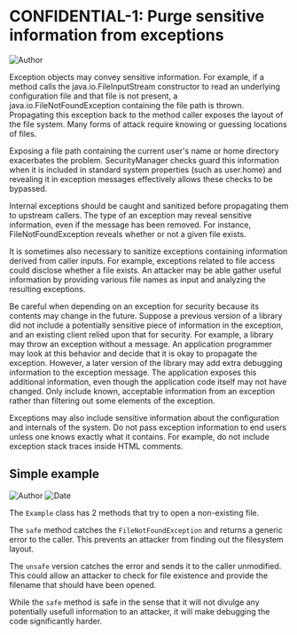 # CONFIDENTIAL-1: Purge sensitive information from exceptions
![Author](https://img.shields.io/badge/Author-Oracle-blue.svg)


Exception objects may convey sensitive information. For example, if a method calls the java.io.FileInputStream constructor to read an underlying configuration file and that file is not present, a java.io.FileNotFoundException containing the file path is thrown. Propagating this exception back to the method caller exposes the layout of the file system. Many forms of attack require knowing or guessing locations of files.

Exposing a file path containing the current user's name or home directory exacerbates the problem. SecurityManager checks guard this information when it is included in standard system properties (such as user.home) and revealing it in exception messages effectively allows these checks to be bypassed.

Internal exceptions should be caught and sanitized before propagating them to upstream callers. The type of an exception may reveal sensitive information, even if the message has been removed. For instance, FileNotFoundException reveals whether or not a given file exists.

It is sometimes also necessary to sanitize exceptions containing information derived from caller inputs. For example, exceptions related to file access could disclose whether a file exists. An attacker may be able gather useful information by providing various file names as input and analyzing the resulting exceptions.

Be careful when depending on an exception for security because its contents may change in the future. Suppose a previous version of a library did not include a potentially sensitive piece of information in the exception, and an existing client relied upon that for security. For example, a library may throw an exception without a message. An application programmer may look at this behavior and decide that it is okay to propagate the exception. However, a later version of the library may add extra debugging information to the exception message. The application exposes this additional information, even though the application code itself may not have changed. Only include known, acceptable information from an exception rather than filtering out some elements of the exception.

Exceptions may also include sensitive information about the configuration and internals of the system. Do not pass exception information to end users unless one knows exactly what it contains. For example, do not include exception stack traces inside HTML comments.

## Simple example

![Author](https://img.shields.io/badge/Author-Robin.Peiremans-blue.svg)
![Date](https://img.shields.io/badge/Date-20171111-lightgrey.svg)

The ```Example``` class has 2 methods that try to open a non-existing file.

The ```safe``` method catches the ```FileNotFoundException``` and returns a generic error to the caller. This prevents an attacker from finding out the filesystem layout.

The ```unsafe``` version catches the error and sends it to the caller unmodified. This could allow an attacker to check for file existence and provide the filename that should have been opened.

While the ```safe``` method is safe in the sense that it will not divulge any potentially usefull information to an attacker, it will make debugging the code significantly harder.
